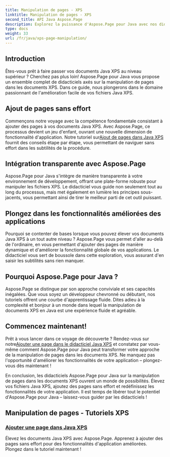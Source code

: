 ```yaml
---
title: Manipulation de pages - XPS
linktitle: Manipulation de pages - XPS
second_title: API Java Aspose.Page
description: Explorez la puissance d'Aspose.Page pour Java avec nos didacticiels. Améliorez vos documents Java XPS en ajoutant sans effort des pages pour des fonctionnalités d'application améliorées.
type: docs
weight: 33
url: /fr/java/xps-page-manipulation/
---
```


## Introduction

Êtes-vous prêt à faire passer vos documents Java XPS au niveau supérieur ? Cherchez pas plus loin! Aspose.Page pour Java vous propose un ensemble complet de didacticiels axés sur la manipulation de pages dans les documents XPS. Dans ce guide, nous plongerons dans le domaine passionnant de l'amélioration facile de vos fichiers Java XPS.

## Ajout de pages sans effort

 Commençons notre voyage avec la compétence fondamentale consistant à ajouter des pages à vos documents Java XPS. Avec Aspose.Page, ce processus devient un jeu d'enfant, ouvrant une nouvelle dimension de fonctionnalité d'application. Notre tutoriel sur[Ajout de pages dans Java XPS](./add-page/) fournit des conseils étape par étape, vous permettant de naviguer sans effort dans les subtilités de la procédure.

## Intégration transparente avec Aspose.Page

Aspose.Page pour Java s'intègre de manière transparente à votre environnement de développement, offrant une plate-forme robuste pour manipuler les fichiers XPS. Le didacticiel vous guide non seulement tout au long du processus, mais met également en lumière les principes sous-jacents, vous permettant ainsi de tirer le meilleur parti de cet outil puissant.

## Plongez dans les fonctionnalités améliorées des applications

Pourquoi se contenter de bases lorsque vous pouvez élever vos documents Java XPS à un tout autre niveau ? Aspose.Page vous permet d'aller au-delà de l'ordinaire, en vous permettant d'ajouter des pages de manière dynamique et d'améliorer la fonctionnalité globale de vos applications. Le didacticiel vous sert de boussole dans cette exploration, vous assurant d'en saisir les subtilités sans rien manquer.

## Pourquoi Aspose.Page pour Java ?

Aspose.Page se distingue par son approche conviviale et ses capacités inégalées. Que vous soyez un développeur chevronné ou débutant, nos tutoriels offrent une courbe d'apprentissage fluide. Dites adieu à la complexité et bonjour à un monde dans lequel la manipulation de documents XPS en Java est une expérience fluide et agréable.

## Commencez maintenant!

 Prêt à vous lancer dans ce voyage de découverte ? Rendez-vous sur notre[Ajouter une page dans le didacticiel Java XPS](./add-page/) et constatez par vous-même comment Aspose.Page pour Java peut transformer votre approche de la manipulation de pages dans les documents XPS. Ne manquez pas l'opportunité d'améliorer les fonctionnalités de votre application – plongez-vous dès maintenant !

En conclusion, les didacticiels Aspose.Page pour Java sur la manipulation de pages dans les documents XPS ouvrent un monde de possibilités. Élevez vos fichiers Java XPS, ajoutez des pages sans effort et redéfinissez les fonctionnalités de votre application. Il est temps de libérer tout le potentiel d'Aspose.Page pour Java – laissez-vous guider par les didacticiels !
## Manipulation de pages - Tutoriels XPS
### [Ajouter une page dans Java XPS](./add-page/)
Élevez les documents Java XPS avec Aspose.Page. Apprenez à ajouter des pages sans effort pour des fonctionnalités d'application améliorées. Plongez dans le tutoriel maintenant !